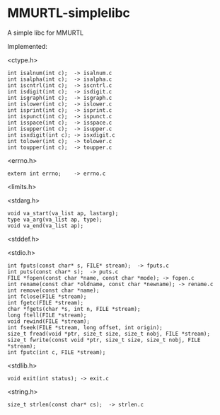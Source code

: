# MMURTL-simplelibc
A simple libc for MMURTL

Implemented:

<ctype.h>

	int isalnum(int c);  -> isalnum.c
	int isalpha(int c);  -> isalpha.c
	int iscntrl(int c);  -> iscntrl.c
	int isdigit(int c);  -> isdigit.c
	int isgraph(int c);  -> isgraph.c
	int islower(int c);  -> islower.c
	int isprint(int c);  -> isprint.c
	int ispunct(int c);  -> ispunct.c
	int isspace(int c);  -> isspace.c
	int isupper(int c);  -> isupper.c
	int isxdigit(int c); -> isxdigit.c
	int tolower(int c);  -> tolower.c
	int toupper(int c);  -> toupper.c

<errno.h>

	extern int errno;    -> errno.c

<limits.h>

<stdarg.h>

	void va_start(va_list ap, lastarg);
	type va_arg(va_list ap, type);
	void va_end(va_list ap);

<stddef.h>

<stdio.h>

	int fputs(const char* s, FILE* stream);  -> fputs.c
	int puts(const char* s);  -> puts.c
	FILE *fopen(const char *name, const char *mode); -> fopen.c
	int rename(const char *oldname, const char *newname); -> rename.c
	int remove(const char *name);
	int fclose(FILE *stream);
	int fgetc(FILE *stream);
	char *fgets(char *s, int n, FILE *stream);
	long ftell(FILE *stream);
	void rewind(FILE *stream);
	int fseek(FILE *stream, long offset, int origin);
	size_t fread(void *ptr, size_t size, size_t nobj, FILE *stream);
	size_t fwrite(const void *ptr, size_t size, size_t nobj, FILE *stream);
	int fputc(int c, FILE *stream);


<stdlib.h>

	void exit(int status); -> exit.c

<string.h>

	size_t strlen(const char* cs);  -> strlen.c
